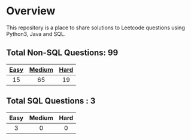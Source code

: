 # Overview

This repository is a place to share solutions to Leetcode questions using Python3, Java and SQL.


## Total Non-SQL Questions: 99

| [Easy](https://github.com/ezryn-zaharoff/leetcode-solutions/tree/master/01-easy) | [Medium](https://github.com/ezryn-zaharoff/leetcode-solutions/tree/master/02-medium) | [Hard](https://github.com/ezryn-zaharoff/leetcode-solutions/tree/master/03-hard) |
|:----:|:------:|:----:|
|  15  |   65   |  19  |


## Total SQL Questions : 3

| Easy | Medium | Hard |
|:----:|:------:|:----:|
|   3  |    0   |   0  |
